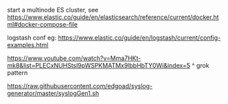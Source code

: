 start a multinode ES cluster, see https://www.elastic.co/guide/en/elasticsearch/reference/current/docker.html#docker-compose-file


logstash conf eg: https://www.elastic.co/guide/en/logstash/current/config-examples.html


https://www.youtube.com/watch?v=Mma7HKt-mk8&list=PLECxNUHStsl9pWSPKMATMx9lbbHbTY0Wi&index=5
^ grok pattern

https://raw.githubusercontent.com/edgoad/syslog-generator/master/syslogGen1.sh